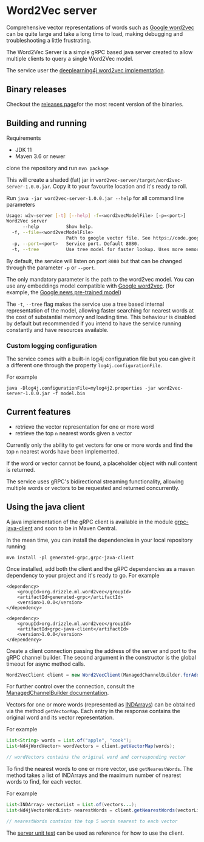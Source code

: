 # Word2Vec server

Comprehensive vector representations of words such as [Google word2vec](https://code.google.com/archive/p/word2vec) can be quite large and
take a long time to load, making debugging and troubleshooting a little frustrating.

The Word2Vec Server is a simple gRPC based java server created to allow multiple clients to query a single Word2Vec model.

The service user the [deeplearning4j word2vec implementation](https://deeplearning4j.org/docs/latest/deeplearning4j-nlp-word2vec).

## Binary releases
Checkout the [releases page](https://github.com/bignacio/dl4j/releases)for the most recent version of the binaries. 

## Building and running
Requirements
* JDK 11
* Maven 3.6 or newer

clone the repository and run
`mvn package`

This will create a shaded (fat) jar in `word2vec-server/target/word2vec-server-1.0.0.jar`. Copy it to your favourite location and it's ready to roll.

Run `java -jar word2vec-server-1.0.0.jar --help` for all command line parameters

``` bash
Usage: w2v-server [-t] [--help] -f=<word2vecModelFile> [-p=<port>]
Word2Vec server
      --help          Show help.
  -f, --file=<word2vecModelFile>
                      Path to google vector file. See https://code.google.com/archive/p/word2vec/ for more information.
  -p, --port=<port>   Service port. Default 8080.
  -t, --tree          Use tree model for faster lookup. Uses more memory. Default false.
```

By default, the service will listen on port `8080` but that can be changed through the parameter `-p` or `--port`.

The only mandatory parameter is the path to the word2vec model. You can use any embeddings model compatible with [Google word2vec](https://code.google.com/archive/p/word2vec).
(for example, the [Google news pre-trained model](https://drive.google.com/file/d/0B7XkCwpI5KDYNlNUTTlSS21pQmM))

The `-t`, `--tree` flag makes the service use a tree based internal representation of the model, allowing faster searching for nearest words
at the cost of substantial memory and loading time.
This behaviour is disabled by default but recommended if you intend to have the service running constantly and have resources
available.

### Custom logging configuration
The service comes with a built-in log4j configuration file but you can give it a different one through the property `log4j.configurationFile`.

For example

`java -Dlog4j.configurationFile=mylog4j2.properties -jar word2vec-server-1.0.0.jar -f model.bin` 

## Current features
* retrieve the vector representation for one or more word
* retrieve the top `n` nearest words given a vector

Currently only the ability to get vectors for one or more words and find the top `n` nearest words have been implemented.

If the word or vector cannot be found, a placeholder object with null content is returned.

The service uses gRPC's bidirectional streaming functionality, allowing multiple words or vectors to be requested and returned
concurrently. 

## Using the java client

A java implementation of the gRPC client is available in the module [grpc-java-client](grpc-java-client) and soon to be in Maven Central.

In the mean time, you can install the dependencies in your local repository running

`mvn install -pl generated-grpc,grpc-java-client`

Once installed, add both the client and the gRPC dependencies as a maven dependency to your project and it's ready to go. For example
```
<dependency>
    <groupId>org.drizzle.ml.word2vec</groupId>
    <artifactId>generated-grpc</artifactId>
    <version>1.0.0</version>
</dependency>

<dependency>
    <groupId>org.drizzle.ml.word2vec</groupId>
    <artifactId>grpc-java-client</artifactId>
    <version>1.0.0</version>
</dependency>

```

Create a client connection passing the address of the server and port to the gRPC channel builder.
The second argument in the constructor is the global timeout for async method calls.

```java
Word2VecClient client = new Word2VecClient(ManagedChannelBuilder.forAddress("localhost", 8080), 1000L);
``` 
For further control over the connection, consult the [ManagedChannelBuilder documentation](https://grpc.io/grpc-java/javadoc/io/grpc/ManagedChannelBuilder.html).  

Vectors for one or more words (represented as [INDArrays](https://deeplearning4j.org/docs/latest/nd4j-overview)) can be obtained 
via the method `getVectorMap`. Each entry in the response contains the original word and its vector representation.

For example

```java
List<String> words = List.of("apple", "cook");
List<Nd4jWordVector> wordVectors = client.getVectorMap(words);

// wordVectors contains the original word and corresponding vector 
``` 

To find the nearest words to one or more vector, use `getNearestWords`. The method takes a list of INDArrays and the maximum number of 
nearest words to find, for each vector.

For example

```java
List<INDArray> vectorList = List.of(vectors...);
List<Nd4jVectorWordList> nearestWords = client.getNearestWords(vectorList, 5);

// nearestWords contains the top 5 words nearest to each vector 
```

The [server unit test](word2vec-server/src/test/java/org/drizzle/ml/word2vec/server/ServerRunnerTest.java) can be used as reference for how to use the client.
